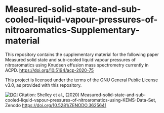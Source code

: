 # Measured-solid-state-and-sub-cooled-liquid-vapour-pressures-of-nitroaromatics-Supplementary-material

This repository contains the supplementary material for the following paper Measured solid state and sub-cooled liquid vapour pressures of nitroaromatics using Knudsen effusion mass spectrometry currently in ACPD. https://doi.org/10.5194/acp-2020-75

This project is licensed under the terms of the GNU General Public License v3.0, as provided with this repository.

[![DOI](https://zenodo.org/badge/235774499.svg)](https://zenodo.org/badge/latestdoi/235774499) Citation: Shelley et al., (2020) Measured-solid-state-and-sub-cooled-liquid-vapour-pressures-of-nitroaromatics-using-KEMS-Data-Set, Zenodo https://doi.org/10.5281/ZENODO.3625641
